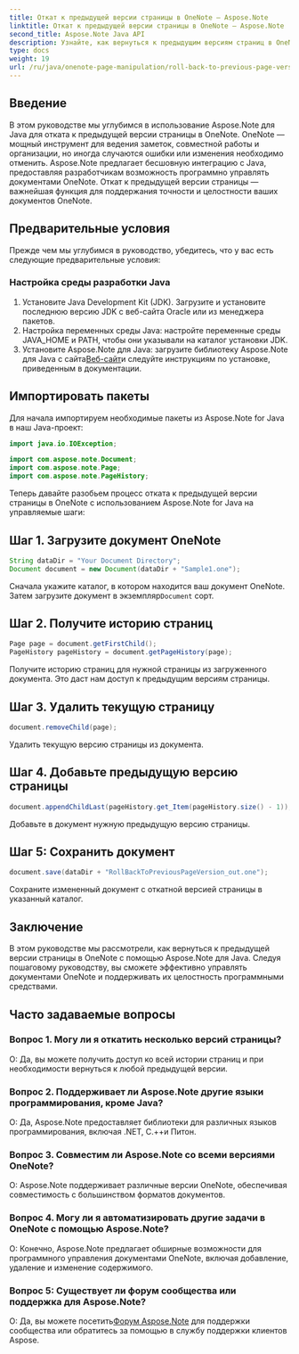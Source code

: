```yaml
---
title: Откат к предыдущей версии страницы в OneNote — Aspose.Note
linktitle: Откат к предыдущей версии страницы в OneNote — Aspose.Note
second_title: Aspose.Note Java API
description: Узнайте, как вернуться к предыдущим версиям страниц в OneNote с помощью Aspose.Note для Java. Следуйте этому пошаговому руководству для эффективного управления документами.
type: docs
weight: 19
url: /ru/java/onenote-page-manipulation/roll-back-to-previous-page-version/
---
```

## Введение

В этом руководстве мы углубимся в использование Aspose.Note для Java для отката к предыдущей версии страницы в OneNote. OneNote — мощный инструмент для ведения заметок, совместной работы и организации, но иногда случаются ошибки или изменения необходимо отменить. Aspose.Note предлагает бесшовную интеграцию с Java, предоставляя разработчикам возможность программно управлять документами OneNote. Откат к предыдущей версии страницы — важнейшая функция для поддержания точности и целостности ваших документов OneNote.

## Предварительные условия

Прежде чем мы углубимся в руководство, убедитесь, что у вас есть следующие предварительные условия:

### Настройка среды разработки Java
1. Установите Java Development Kit (JDK). Загрузите и установите последнюю версию JDK с веб-сайта Oracle или из менеджера пакетов.
2. Настройка переменных среды Java: настройте переменные среды JAVA_HOME и PATH, чтобы они указывали на каталог установки JDK.
3.  Установите Aspose.Note для Java: загрузите библиотеку Aspose.Note для Java с сайта[Веб-сайт](https://purchase.aspose.com/buy)и следуйте инструкциям по установке, приведенным в документации.

## Импортировать пакеты

Для начала импортируем необходимые пакеты из Aspose.Note for Java в наш Java-проект:

```java
import java.io.IOException;

import com.aspose.note.Document;
import com.aspose.note.Page;
import com.aspose.note.PageHistory;
```

Теперь давайте разобьем процесс отката к предыдущей версии страницы в OneNote с использованием Aspose.Note for Java на управляемые шаги:

## Шаг 1. Загрузите документ OneNote
```java
String dataDir = "Your Document Directory";
Document document = new Document(dataDir + "Sample1.one");
```
 Сначала укажите каталог, в котором находится ваш документ OneNote. Затем загрузите документ в экземпляр`Document` сорт.

## Шаг 2. Получите историю страниц
```java
Page page = document.getFirstChild();
PageHistory pageHistory = document.getPageHistory(page);
```
Получите историю страниц для нужной страницы из загруженного документа. Это даст нам доступ к предыдущим версиям страницы.

## Шаг 3. Удалить текущую страницу
```java
document.removeChild(page);
```
Удалить текущую версию страницы из документа.

## Шаг 4. Добавьте предыдущую версию страницы
```java
document.appendChildLast(pageHistory.get_Item(pageHistory.size() - 1));
```
Добавьте в документ нужную предыдущую версию страницы.

## Шаг 5: Сохранить документ
```java
document.save(dataDir + "RollBackToPreviousPageVersion_out.one");
```
Сохраните измененный документ с откатной версией страницы в указанный каталог.

## Заключение

В этом руководстве мы рассмотрели, как вернуться к предыдущей версии страницы в OneNote с помощью Aspose.Note для Java. Следуя пошаговому руководству, вы сможете эффективно управлять документами OneNote и поддерживать их целостность программными средствами.

## Часто задаваемые вопросы

### Вопрос 1. Могу ли я откатить несколько версий страницы?

О: Да, вы можете получить доступ ко всей истории страниц и при необходимости вернуться к любой предыдущей версии.

### Вопрос 2. Поддерживает ли Aspose.Note другие языки программирования, кроме Java?

О: Да, Aspose.Note предоставляет библиотеки для различных языков программирования, включая .NET, C.++и Питон.

### Вопрос 3. Совместим ли Aspose.Note со всеми версиями OneNote?

О: Aspose.Note поддерживает различные версии OneNote, обеспечивая совместимость с большинством форматов документов.

### Вопрос 4. Могу ли я автоматизировать другие задачи в OneNote с помощью Aspose.Note?

О: Конечно, Aspose.Note предлагает обширные возможности для программного управления документами OneNote, включая добавление, удаление и изменение содержимого.

### Вопрос 5: Существует ли форум сообщества или поддержка для Aspose.Note?

 О: Да, вы можете посетить[Форум Aspose.Note](https://forum.aspose.com/c/note/28) для поддержки сообщества или обратитесь за помощью в службу поддержки клиентов Aspose.